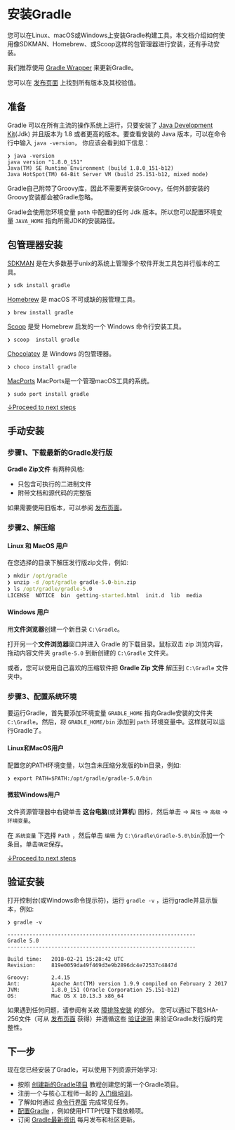 # 安装Gradle

您可以在Linux、macOS或Windows上安装Gradle构建工具。本文档介绍如何使用像SDKMAN、Homebrew、或Scoop这样的包管理器进行安装，还有手动安装。

我们推荐使用 [Gradle Wrapper](https://docs.gradle.org/current/userguide/gradle_wrapper.html#sec:upgrading_wrapper) 来更新Gradle。

您可以在 [发布页面](https://gradle.org/releases) 上找到所有版本及其校验值。

## 准备

Gradle 可以在所有主流的操作系统上运行，只要安装了 [Java Development Kit](http://jdk.java.net/)(Jdk) 并且版本为 1.8 或者更高的版本。要查看安装的 Java 版本，可以在命令行中输入 `java -version`， 你应该会看到如下信息：

```
❯ java -version
java version "1.8.0_151"
Java(TM) SE Runtime Environment (build 1.8.0_151-b12)
Java HotSpot(TM) 64-Bit Server VM (build 25.151-b12, mixed mode)
```

Gradle自己附带了Groovy库，因此不需要再安装Groovy。任何外部安装的Groovy安装都会被Gradle忽略。

Gradle会使用您环境变量 `path` 中配置的任何 Jdk 版本。所以您可以配置环境变量 `JAVA_HOME` 指向所需JDK的安装路径。

## 包管理器安装

[SDKMAN](http://sdkman.io/) 是在大多数基于unix的系统上管理多个软件开发工具包并行版本的工具。

```
❯ sdk install gradle
```

[Homebrew](http://brew.sh/) 是 macOS 不可或缺的报管理工具。

```
❯ brew install gradle
```

[Scoop](http://scoop.sh/) 是受 Homebrew 启发的一个 Windows 命令行安装工具。

```
❯ scoop  install gradle
```

[Chocolatey](https://chocolatey.org/) 是 Windows 的包管理器。

```
❯ choco install gradle
```

[MacPorts](https://www.macports.org/) MacPorts是一个管理macOS工具的系统。

```
❯ sudo port install gradle
```

[↓Proceed to next steps](#下一步)

## 手动安装

### 步骤1、下载最新的Gradle发行版

**Gradle Zip文件** 有两种风格:
 - 只包含可执行的二进制文件
 - 附带文档和源代码的完整版

如果需要使用旧版本，可以参阅 [发布页面](https://gradle.org/releases)。

### 步骤2、解压缩

#### Linux 和 MacOS 用户

在您选择的目录下解压发行版zip文件，例如:

```bat
❯ mkdir /opt/gradle
❯ unzip -d /opt/gradle gradle-5.0-bin.zip
❯ ls /opt/gradle/gradle-5.0
LICENSE  NOTICE  bin  getting-started.html  init.d  lib  media
```

#### Windows 用户
用**文件浏览器**创建一个新目录 `C:\Gradle`。

打开另一个**文件浏览器**窗口并进入 Gradle 的下载目录。鼠标双击 zip 浏览内容，拖动内容文件夹 `gradle-5.0` 到新创建的 `C:\Gradle` 文件夹。

或者，您可以使用自己喜欢的压缩软件把 **Gradle Zip 文件** 解压到 `C:\Gradle` 文件夹中。

### 步骤3、配置系统环境

要运行Gradle，首先要添加环境变量 `GRADLE_HOME` 指向Gradle安装的文件夹 `C:\Gradle`。然后，将 `GRADLE_HOME/bin` 添加到 `path` 环境变量中。这样就可以运行Gradle了。

#### Linux和MacOS用户
配置您的PATH环境变量，以包含未压缩分发版的bin目录，例如:

```
❯ export PATH=$PATH:/opt/gradle/gradle-5.0/bin
```

#### 微软Windows用户
文件资源管理器中右键单击 **这台电脑**(或**计算机**) 图标，然后单击 → `属性` → `高级` → `环境变量`。

在 `系统变量` 下选择 `Path` ，然后单击 `编辑` 为 `C:\Gradle\Gradle-5.0\bin`添加一个条目。单击`确定`保存。

[↓Proceed to next steps](#下一步)

## 验证安装

打开控制台(或Windows命令提示符)，运行 `gradle -v` ，运行gradle并显示版本，例如:

```
❯ gradle -v

------------------------------------------------------------
Gradle 5.0
------------------------------------------------------------

Build time:   2018-02-21 15:28:42 UTC
Revision:     819e0059da49f469d3e9b2896dc4e72537c4847d

Groovy:       2.4.15
Ant:          Apache Ant(TM) version 1.9.9 compiled on February 2 2017
JVM:          1.8.0_151 (Oracle Corporation 25.151-b12)
OS:           Mac OS X 10.13.3 x86_64
```
如果遇到任何问题，请参阅有关故 [障排除安装](https://docs.gradle.org/current/userguide/troubleshooting.html#sec:troubleshooting_installation) 的部分。
您可以通过下载SHA-256文件（可从 [发布页面](https://gradle.org/releases) 获得）并遵循这些 [验证说明](https://docs.gradle.org/current/userguide/gradle_wrapper.html#sec:verification) 来验证Gradle发行版的完整性。

## 下一步

现在您已经安装了Gradle，可以使用下列资源开始学习:
- 按照 [创建新的Gradle项目](https://guides.gradle.org/creating-new-gradle-builds/) 教程创建您的第一个Gradle项目。
- 注册一个与核心工程师一起的 [入门级培训](https://gradle.org/training/intro-to-gradle/)。
- 了解如何通过 [命令行界面](https://docs.gradle.org/current/userguide/command_line_interface.html#command_line_interface) 完成常见任务。
- [配置Gradle](https://docs.gradle.org/current/userguide/build_environment.html#build_environment) ，例如使用HTTP代理下载依赖项。
- 订阅 [Gradle最新资讯](https://newsletter.gradle.com/?_ga=2.166159100.33602168.1544699840-373492736.1525957809) 每月发布和社区更新。